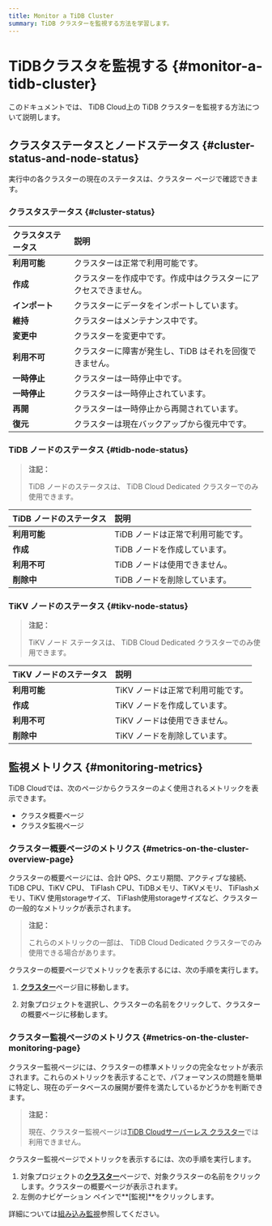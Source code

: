 ```yaml
---
title: Monitor a TiDB Cluster
summary: TiDB クラスターを監視する方法を学習します。
---
```


# TiDBクラスタを監視する {#monitor-a-tidb-cluster}

このドキュメントでは、 TiDB Cloud上の TiDB クラスターを監視する方法について説明します。

## クラスタステータスとノードステータス {#cluster-status-and-node-status}

実行中の各クラスターの現在のステータスは、クラスター ページで確認できます。

### クラスタステータス {#cluster-status}

| クラスタステータス | 説明                               |
| :-------- | :------------------------------- |
| **利用可能**  | クラスターは正常で利用可能です。                 |
| **作成**    | クラスターを作成中です。作成中はクラスターにアクセスできません。 |
| **インポート** | クラスターにデータをインポートしています。            |
| **維持**    | クラスターはメンテナンス中です。                 |
| **変更中**   | クラスターを変更中です。                     |
| **利用不可**  | クラスターに障害が発生し、TiDB はそれを回復できません。   |
| **一時停止**  | クラスターは一時停止中です。                   |
| **一時停止**  | クラスターは一時停止されています。                |
| **再開**    | クラスターは一時停止から再開されています。            |
| **復元**    | クラスターは現在バックアップから復元中です。           |

### TiDB ノードのステータス {#tidb-node-status}

> **注記：**
>
> TiDB ノードのステータスは、 TiDB Cloud Dedicated クラスターでのみ使用できます。

| TiDB ノードのステータス | 説明                  |
| :------------- | :------------------ |
| **利用可能**       | TiDB ノードは正常で利用可能です。 |
| **作成**         | TiDB ノードを作成しています。   |
| **利用不可**       | TiDB ノードは使用できません。   |
| **削除中**        | TiDB ノードを削除しています。   |

### TiKV ノードのステータス {#tikv-node-status}

> **注記：**
>
> TiKV ノード ステータスは、 TiDB Cloud Dedicated クラスターでのみ使用できます。

| TiKV ノードのステータス | 説明                  |
| :------------- | :------------------ |
| **利用可能**       | TiKV ノードは正常で利用可能です。 |
| **作成**         | TiKV ノードを作成しています。   |
| **利用不可**       | TiKV ノードは使用できません。   |
| **削除中**        | TiKV ノードを削除しています。   |

## 監視メトリクス {#monitoring-metrics}

TiDB Cloudでは、次のページからクラスターのよく使用されるメトリックを表示できます。

-   クラスタ概要ページ
-   クラスタ監視ページ

### クラスター概要ページのメトリクス {#metrics-on-the-cluster-overview-page}

クラスターの概要ページには、合計 QPS、クエリ期間、アクティブな接続、TiDB CPU、TiKV CPU、 TiFlash CPU、TiDBメモリ、TiKVメモリ、 TiFlashメモリ、TiKV 使用storageサイズ、 TiFlash使用storageサイズなど、クラスターの一般的なメトリックが表示されます。

> **注記：**
>
> これらのメトリックの一部は、 TiDB Cloud Dedicated クラスターでのみ使用できる場合があります。

クラスターの概要ページでメトリックを表示するには、次の手順を実行します。

1.  [**クラスター**](https://tidbcloud.com/console/clusters)ページ目に移動します。

2.  対象プロジェクトを選択し、クラスターの名前をクリックして、クラスターの概要ページに移動します。

### クラスター監視ページのメトリクス {#metrics-on-the-cluster-monitoring-page}

クラスター監視ページには、クラスターの標準メトリックの完全なセットが表示されます。これらのメトリックを表示することで、パフォーマンスの問題を簡単に特定し、現在のデータベースの展開が要件を満たしているかどうかを判断できます。

> **注記：**
>
> 現在、クラスター監視ページは[TiDB Cloudサーバーレス クラスター](/tidb-cloud/select-cluster-tier.md#tidb-cloud-serverless)では利用できません。

クラスター監視ページでメトリックを表示するには、次の手順を実行します。

1.  対象プロジェクトの[**クラスター**](https://tidbcloud.com/console/clusters)ページで、対象クラスターの名前をクリックします。クラスターの概要ページが表示されます。
2.  左側のナビゲーション ペインで**[監視]**をクリックします。

詳細については[組み込み監視](/tidb-cloud/built-in-monitoring.md)参照してください。
